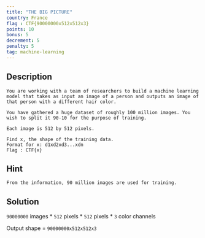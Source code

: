 ```yaml
---
title: "THE BIG PICTURE"
country: France
flag : CTF{90000000x512x512x3}
points: 10
bonus: 5
decrement: 5
penalty: 5
tag: machine-learning
---
```


## Description

```
You are working with a team of researchers to build a machine learning model that takes as input an image of a person and outputs an image of that person with a different hair color.

You have gathered a huge dataset of roughly 100 million images. You wish to split it 90-10 for the purpose of training.

Each image is 512 by 512 pixels.

Find x, the shape of the training data.
Format for x: d1xd2xd3...xdn
Flag : CTF{x}
```

## Hint

```
From the information, 90 million images are used for training.
```

## Solution

`90000000` images * `512` pixels * `512` pixels * `3` color channels

Output shape = `90000000x512x512x3`
